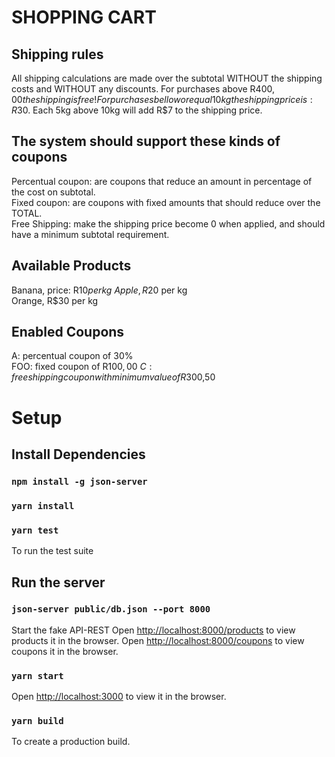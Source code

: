 # SHOPPING CART

## Shipping rules
All shipping calculations are made over the subtotal WITHOUT the shipping costs and WITHOUT any discounts.
For purchases above R$400,00 the shipping is free!
For purchases bellow or equal 10kg the shipping price is: R$30.
Each 5kg above 10kg will add R$7 to the shipping price.

## The system should support these kinds of coupons
Percentual coupon: are coupons that reduce an amount in percentage of the cost on subtotal. \
Fixed coupon: are coupons with fixed amounts that should reduce over the TOTAL. \
Free Shipping: make the shipping price become 0 when applied, and should have a minimum subtotal requirement.

## Available Products
Banana, price: R$10 per kg \
Apple, R$20 per kg \
Orange, R$30 per kg

## Enabled Coupons
A: percentual coupon of 30% \
FOO: fixed coupon of R$100,00 \
C: free shipping coupon with minimum value of R$300,50

# Setup

## Install Dependencies
### `npm install -g json-server`
### `yarn install`

### `yarn test`
To run the test suite

## Run the server
### `json-server public/db.json --port 8000`
Start the fake API-REST
Open [http://localhost:8000/products](http://localhost:8000/products) to view products it in the browser.
Open [http://localhost:8000/coupons](http://localhost:8000/coupons) to view coupons it in the browser.

### `yarn start`
Open [http://localhost:3000](http://localhost:3000) to view it in the browser.

### `yarn build`
To create a production build.
